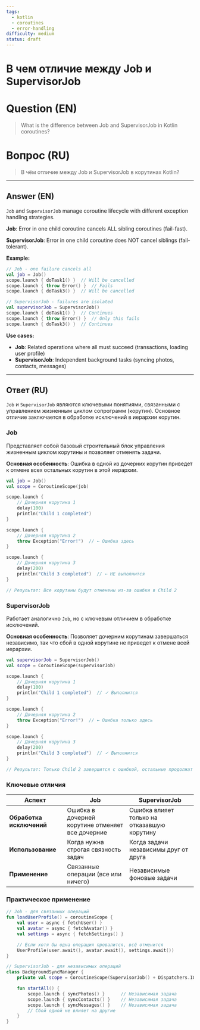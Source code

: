 ```yaml
---
tags:
  - kotlin
  - coroutines
  - error-handling
difficulty: medium
status: draft
---
```


# В чем отличие между Job и SupervisorJob

# Question (EN)
> What is the difference between Job and SupervisorJob in Kotlin coroutines?

# Вопрос (RU)
> В чём отличие между Job и SupervisorJob в корутинах Kotlin?

---

## Answer (EN)

`Job` and `SupervisorJob` manage coroutine lifecycle with different exception handling strategies.

**Job**: Error in one child coroutine cancels ALL sibling coroutines (fail-fast).

**SupervisorJob**: Error in one child coroutine does NOT cancel siblings (fail-tolerant).

**Example:**
```kotlin
// Job - one failure cancels all
val job = Job()
scope.launch { doTask1() }  // Will be cancelled
scope.launch { throw Error() }  // Fails
scope.launch { doTask3() }  // Will be cancelled

// SupervisorJob - failures are isolated
val supervisorJob = SupervisorJob()
scope.launch { doTask1() }  // Continues
scope.launch { throw Error() }  // Only this fails
scope.launch { doTask3() }  // Continues
```

**Use cases:**
- **Job**: Related operations where all must succeed (transactions, loading user profile)
- **SupervisorJob**: Independent background tasks (syncing photos, contacts, messages)

---

## Ответ (RU)

`Job` и `SupervisorJob` являются ключевыми понятиями, связанными с управлением жизненным циклом сопрограмм (корутин). Основное отличие заключается в обработке исключений в иерархии корутин.

### Job

Представляет собой базовый строительный блок управления жизненным циклом корутины и позволяет отменять задачи.

**Основная особенность**: Ошибка в одной из дочерних корутин приведет к отмене всех остальных корутин в этой иерархии.

```kotlin
val job = Job()
val scope = CoroutineScope(job)

scope.launch {
    // Дочерняя корутина 1
    delay(100)
    println("Child 1 completed")
}

scope.launch {
    // Дочерняя корутина 2
    throw Exception("Error!")  // ← Ошибка здесь
}

scope.launch {
    // Дочерняя корутина 3
    delay(200)
    println("Child 3 completed")  // ← НЕ выполнится
}

// Результат: Все корутины будут отменены из-за ошибки в Child 2
```

### SupervisorJob

Работает аналогично `Job`, но с ключевым отличием в обработке исключений.

**Основная особенность**: Позволяет дочерним корутинам завершаться независимо, так что сбой в одной корутине не приведет к отмене всей иерархии.

```kotlin
val supervisorJob = SupervisorJob()
val scope = CoroutineScope(supervisorJob)

scope.launch {
    // Дочерняя корутина 1
    delay(100)
    println("Child 1 completed")  // ✓ Выполнится
}

scope.launch {
    // Дочерняя корутина 2
    throw Exception("Error!")  // ← Ошибка только здесь
}

scope.launch {
    // Дочерняя корутина 3
    delay(200)
    println("Child 3 completed")  // ✓ Выполнится
}

// Результат: Только Child 2 завершится с ошибкой, остальные продолжат работу
```

### Ключевые отличия

| Аспект | Job | SupervisorJob |
|--------|-----|---------------|
| **Обработка исключений** | Ошибка в дочерней корутине отменяет все дочерние | Ошибка влияет только на отказавшую корутину |
| **Использование** | Когда нужна строгая связность задач | Когда задачи независимы друг от друга |
| **Применение** | Связанные операции (все или ничего) | Независимые фоновые задачи |

### Практическое применение

```kotlin
// Job - для связанных операций
fun loadUserProfile() = coroutineScope {
    val user = async { fetchUser() }
    val avatar = async { fetchAvatar() }
    val settings = async { fetchSettings() }

    // Если хотя бы одна операция провалится, всё отменится
    UserProfile(user.await(), avatar.await(), settings.await())
}

// SupervisorJob - для независимых операций
class BackgroundSyncManager {
    private val scope = CoroutineScope(SupervisorJob() + Dispatchers.IO)

    fun startAll() {
        scope.launch { syncPhotos() }      // Независимая задача
        scope.launch { syncContacts() }    // Независимая задача
        scope.launch { syncMessages() }    // Независимая задача
        // Сбой одной не влияет на другие
    }
}
```

